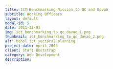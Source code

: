 ```yaml
---
title: ICT Benchmarking Mission to QC and Davao
subtitle: Working Officers
layout: default
modal-id: 5
date: 2011-11-01
img: ict_benchmarking_to_qc_davao_1.png
thumbnail: ict_benchmarking_to_qc_davao_2.png
alt: bohol ict sectoral planning
project-date: April 2008
client: Start Bootstrap
category: Web Development
description:
---
```

